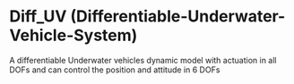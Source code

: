 # Diff_UV (Differentiable-Underwater-Vehicle-System)
A differentiable Underwater vehicles dynamic model with actuation in all DOFs and can control the position and attitude in 6 DOFs
